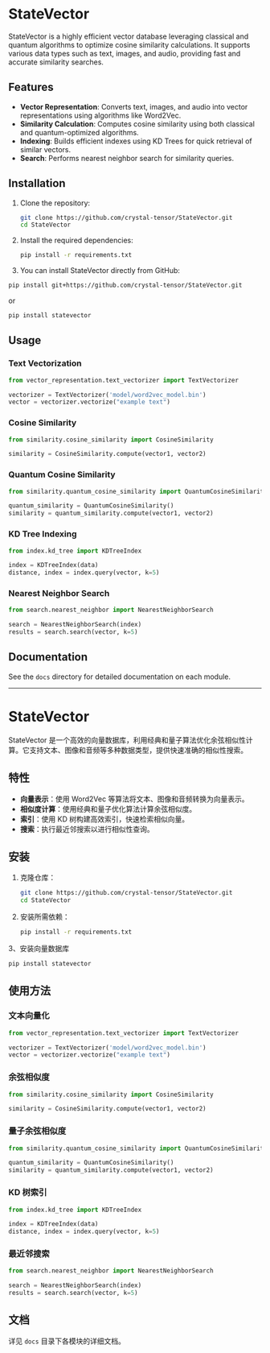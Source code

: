 
# StateVector

StateVector is a highly efficient vector database leveraging classical and quantum algorithms to optimize cosine similarity calculations. It supports various data types such as text, images, and audio, providing fast and accurate similarity searches.

## Features
- **Vector Representation**: Converts text, images, and audio into vector representations using algorithms like Word2Vec.
- **Similarity Calculation**: Computes cosine similarity using both classical and quantum-optimized algorithms.
- **Indexing**: Builds efficient indexes using KD Trees for quick retrieval of similar vectors.
- **Search**: Performs nearest neighbor search for similarity queries.

## Installation
1. Clone the repository:
    ```sh
    git clone https://github.com/crystal-tensor/StateVector.git
    cd StateVector
    ```
2. Install the required dependencies:
    ```sh
    pip install -r requirements.txt
    ```
3. You can install StateVector directly from GitHub:

```bash
pip install git+https://github.com/crystal-tensor/StateVector.git
```
or 
```bash
pip install statevector
```
## Usage
### Text Vectorization
```python
from vector_representation.text_vectorizer import TextVectorizer

vectorizer = TextVectorizer('model/word2vec_model.bin')
vector = vectorizer.vectorize("example text")
```

### Cosine Similarity
```python
from similarity.cosine_similarity import CosineSimilarity

similarity = CosineSimilarity.compute(vector1, vector2)
```

### Quantum Cosine Similarity
```python
from similarity.quantum_cosine_similarity import QuantumCosineSimilarity

quantum_similarity = QuantumCosineSimilarity()
similarity = quantum_similarity.compute(vector1, vector2)
```

### KD Tree Indexing
```python
from index.kd_tree import KDTreeIndex

index = KDTreeIndex(data)
distance, index = index.query(vector, k=5)
```

### Nearest Neighbor Search
```python
from search.nearest_neighbor import NearestNeighborSearch

search = NearestNeighborSearch(index)
results = search.search(vector, k=5)
```

## Documentation
See the `docs` directory for detailed documentation on each module.

---

# StateVector

StateVector 是一个高效的向量数据库，利用经典和量子算法优化余弦相似性计算。它支持文本、图像和音频等多种数据类型，提供快速准确的相似性搜索。

## 特性
- **向量表示**：使用 Word2Vec 等算法将文本、图像和音频转换为向量表示。
- **相似度计算**：使用经典和量子优化算法计算余弦相似度。
- **索引**：使用 KD 树构建高效索引，快速检索相似向量。
- **搜索**：执行最近邻搜索以进行相似性查询。

## 安装
1. 克隆仓库：
    ```sh
    git clone https://github.com/crystal-tensor/StateVector.git
    cd StateVector
    ```
2. 安装所需依赖：
    ```sh
    pip install -r requirements.txt
    ```
3、安装向量数据库
```bash
pip install statevector
```

## 使用方法
### 文本向量化
```python
from vector_representation.text_vectorizer import TextVectorizer

vectorizer = TextVectorizer('model/word2vec_model.bin')
vector = vectorizer.vectorize("example text")
```

### 余弦相似度
```python
from similarity.cosine_similarity import CosineSimilarity

similarity = CosineSimilarity.compute(vector1, vector2)
```

### 量子余弦相似度
```python
from similarity.quantum_cosine_similarity import QuantumCosineSimilarity

quantum_similarity = QuantumCosineSimilarity()
similarity = quantum_similarity.compute(vector1, vector2)
```

### KD 树索引
```python
from index.kd_tree import KDTreeIndex

index = KDTreeIndex(data)
distance, index = index.query(vector, k=5)
```

### 最近邻搜索
```python
from search.nearest_neighbor import NearestNeighborSearch

search = NearestNeighborSearch(index)
results = search.search(vector, k=5)
```

## 文档
详见 `docs` 目录下各模块的详细文档。





